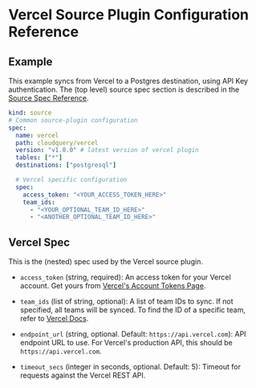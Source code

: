 # Vercel Source Plugin Configuration Reference

## Example

This example syncs from Vercel to a Postgres destination, using API Key authentication. The (top level) source spec section is described in the [Source Spec Reference](https://www.cloudquery.io/docs/reference/source-spec).

```yml
kind: source
# Common source-plugin configuration
spec:
  name: vercel
  path: cloudquery/vercel
  version: "v1.0.0" # latest version of vercel plugin
  tables: ["*"]
  destinations: ["postgresql"]

  # Vercel specific configuration
  spec:
    access_token: "<YOUR_ACCESS_TOKEN_HERE>"
    team_ids:
      - "<YOUR_OPTIONAL_TEAM_ID_HERE>"
      - "<ANOTHER_OPTIONAL_TEAM_ID_HERE>"
```

## Vercel Spec

This is the (nested) spec used by the Vercel source plugin.

- `access_token` (string, required):
  An access token for your Vercel account. Get yours from [Vercel's Account Tokens Page](https://vercel.com/account/tokens).

- `team_ids` (list of string, optional):
  A list of team IDs to sync. If not specified, all teams will be synced. To find the ID of a specific team, refer to [Vercel Docs](https://vercel.com/docs/teams-and-accounts/create-or-join-a-team#find-your-team-id).

- `endpoint_url` (string, optional. Default: `https://api.vercel.com`):
  API endpoint URL to use. For Vercel's production API, this should be `https://api.vercel.com`.

- `timeout_secs` (integer in seconds, optional. Default: 5):
  Timeout for requests against the Vercel REST API.
